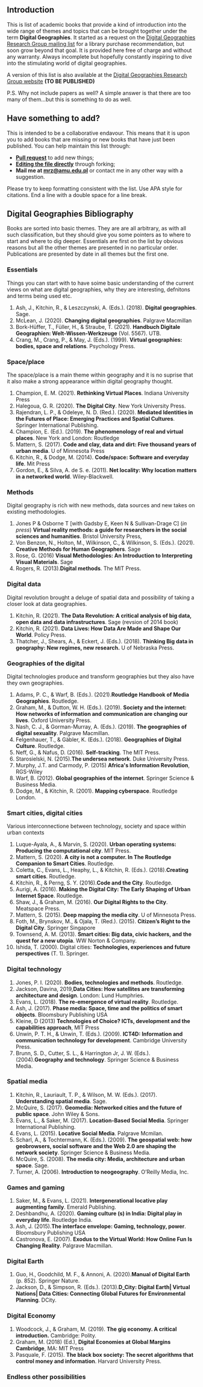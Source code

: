 ## Introduction

This is list of academic books that provide a kind of introduction into the wide range of themes and topics that can be brought together under the term **Digital Geographies**. It started as a request on the [Digital Geographies Research Group mailing list](https://www.jiscmail.ac.uk/cgi-bin/webadmin?A0=DIGITALGEOGRGS) for a library purchase recommendation, but soon grow beyond that goal. It is provided here free of charge and without any warranty. Always incomplete but hopefully constantly inspiring to dive into the stimulating world of digital geographies.  

A version of this list is also available at the [Digital Geographies Research Group website](https://digitalgeographiesrg.org/) **(TO BE PUBLISHED)**

P.S. Why not include papers as well? A simple answer is that there are too many of them...but this is something to do as well. 

## Have something to add?

This is intended to be a collaborative endavour. This means that it is upon you to add books that are missing or new books that have just been published. 
You can help maintain this list through:
- [**Pull request**](https://github.com/mrzeszewski/DigitalGeographiesBooks/pulls) to add new things;
- [**Editing the file directly**](https://github.com/mrzeszewski/DigitalGeographiesBooks/edit/main/README.md) through forking;
- **Mail me at mrz@amu.edu.pl** or contact me in any other way with a suggestion.

Please try to keep formatting consistent with the list. Use APA style for citations. 
End a line with a double space for a line break.


## Digital Geographies Bibliography

Books are sorted into basic themes. They are are all arbitrary, as with all such classification, but they should give you some pointers as to where to start and where to dig deeper. Essentials are first on the list by obvious reasons but all the other themes are presented in no particular order. Publications are presented by date in all themes but the first one. 

### Essentials
Things you can start with to have soime basic understanding of the current views on what are digital geographies, why they are interesting, defnitons and terms being used etc. 

1. Ash, J., Kitchin, R., & Leszczynski, A. (Eds.). (2018). **Digital geographies**. Sage.
2. McLean, J. (2020). **Changing digital geographies**. Palgrave Macmillan
3. Bork-Hüffer, T., Füller, H., & Straube, T. (2021). **Handbuch Digitale Geographien: Welt-Wissen-Werkzeuge** (Vol. 5567). UTB.
4. Crang, M., Crang, P., & May, J. (Eds.). (1999). **Virtual geographies: bodies, space and relations**. Psychology Press.

### Space/place
The space/place is a main theme within geography and it is no suprise that it also make a strong appearance within digital geography thought.

1. Champion, E. M. (2021). **Rethinking Virtual Places**. Indiana University Press
2. Halegoua, G. R. (2020). **The Digital City**. New York University Press. 
3. Rajendran, L. P., & Odeleye, N. D. (Red.). (2020). **Mediated Identities in the Futures of Place: Emerging Practices and Spatial Cultures**. Springer International Publishing.
4. Champion, E. (Ed.). (2019). **The phenomenology of real and virtual places**. New York and London: Routledge
5. Mattern, S. (2017). **Code and clay, data and dirt: Five thousand years of urban media**. U of Minnesota Press
6. Kitchin, R., & Dodge, M. (2014). **Code/space: Software and everyday life**. Mit Press
7. Gordon, E., & Silva, A. de S. e. (2011). **Net locality: Why location matters in a networked world**. Wiley-Blackwell.


### Methods
Digital geography is rich with new methods, data sources and new takes on existing methodologies.

1. Jones P & Osborne T [with Gadsby E, Keen N & Sullivan-Drage C] (_in press_) **Virtual reality methods: a guide for researchers in the social sciences and humanities**.  Bristol University Press,
2. Von Benzon, N., Holton, M., Wilkinson, C., & Wilkinson, S. (Eds.). (2021). **Creative Methods for Human Geographers**. Sage
3. Rose, G. (2016) **Visual Methodologies: An Introduction to Interpreting Visual Materials**. Sage
4. Rogers, R. (2013).**Digital methods**. The MIT Press.


### Digital data
Digital revolution brought a deluge of spatial data and possibility of taking a closer look at data geographies. 

1. Kitchin, R. (2021). **The Data Revolution: A critical analysis of big data, open data and data infrastructures**. Sage (revsion of 2014 book)
2. Kitchin, R. (2021). **Data Lives: How Data Are Made and Shape Our World**. Policy Press.
3. Thatcher, J., Shears, A., & Eckert, J. (Eds.). (2018). **Thinking Big data in geography: New regimes, new research.** U of Nebraska Press.

### Geographies of the digital
Digital technologies produce and transform geographies but they also have they own geographies.

1. Adams, P. C., & Warf, B. (Eds.). (2021).**Routledge Handbook of Media Geographies**. Routledge.
2. Graham, M., & Dutton, W. H. (Eds.). (2019). **Society and the internet: How networks of information and communication are changing our lives**. Oxford University Press.
3. Nash, C. J., & Gorman-Murray, A. (Eds.). (2019). **The geographies of digital sexuality**. Palgrave Macmillan.
4. Felgenhauer, T., & Gäbler, K. (Eds.). (2018). **Geographies of Digital Culture**. Routledge. 
5. Neff, G., & Nafus, D. (2016). **Self-tracking**. The MIT Press.
6. Starosielski, N. (2015).**The undersea network**. Duke University Press.
7. Murphy, J.T. and Carmody, P. (2015) **Africa's Information Revolution**, RGS-Wiley
8. Warf, B. (2012). **Global geographies of the internet**. Springer Science & Business Media.
9. Dodge, M., & Kitchin, R. (2001). **Mapping cyberspace**. Routledge London.




### Smart cities, digital cities
Various interconnectione between technology, society and space within urban contexts

1. Luque-Ayala, A., & Marvin, S. (2020). **Urban operating systems: Producing the computational city**. MIT Press.
2. Mattern, S. (2020). **A city is not a computer. In The Routledge Companion to Smart Cities**. Routledge.
3. Coletta, C., Evans, L., Heaphy, L., & Kitchin, R. (Eds.). (2018).**Creating smart cities**. Routledge.
4. Kitchin, R., & Perng, S. Y. (2016).**Code and the City**. Routledge.
5. Aurigi, A. (2016). **Making the Digital City: The Early Shaping of Urban Internet Space**. Routledge. 
6. Shaw, J., & Graham, M. (2016). **Our Digital Rights to the City**. Meatspace Press.
7. Mattern, S. (2015). **Deep mapping the media city**. U of Minnesota Press.
8. Foth, M., Brynskov, M., & Ojala, T. (Red.). (2015). **Citizen’s Right to the Digital City**. Springer Singapore
9. Townsend, A. M. (2013). **Smart cities: Big data, civic hackers, and the quest for a new utopia**. WW Norton & Company.
10. Ishida, T. (2000). Digital cities: **Technologies, experiences and future perspectives** (T. 1). Springer.


### Digital technology


1. Jones, P. I. (2020). **Bodies, technologies and methods**. Routledge.
2. Jackson, Davina, 2019,**Data Cities: How satellites are transforming architecture and design**. London: Lund Humphries.
3. Evans, L. (2018). **The re-emergence of virtual reality**. Routledge.
4. Ash, J. (2017). **Phase media: Space, time and the politics of smart objects**. Bloomsbury Publishing USA
5. Kleine, D (2013) **Technologies of Choice? ICTs, development and the capabilities approach**, MIT Press
6. Unwin, P. T. H., & Unwin, T. (Eds.). (2009). **ICT4D: Information and communication technology for development**. Cambridge University Press.
7. Brunn, S. D., Cutter, S. L., & Harrington Jr, J. W. (Eds.). (2004).**Geography and technology**. Springer Science & Business Media.

### Spatial media

1. Kitchin, R., Lauriault, T. P., & Wilson, M. W. (Eds.). (2017). **Understanding spatial media**. Sage.
2. McQuire, S. (2017). **Geomedia: Networked cities and the future of public space**. John Wiley & Sons.
3. Evans, L., & Saker, M. (2017). **Location-Based Social Media**. Springer International Publishing.
4. Evans, L. (2015). **Locative Social Media**. Palgrave Mcmilan.
5. Scharl, A., & Tochtermann, K. (Eds.). (2009). **The geospatial web: how geobrowsers, social software and the Web 2.0 are shaping the network society**. Springer Science & Business Media.
6. McQuire, S. (2008). **The media city: Media, architecture and urban space**. Sage.
7. Turner, A. (2006). **Introduction to neogeography**. O’Reilly Media, Inc.


### Games and gaming

1. Saker, M., & Evans, L. (2021). **Intergenerational locative play augmenting family**. Emerald Publishing.
2. Deshbandhu, A. (2020). **Gaming culture (s) in India: Digital play in everyday life**. Routledge India.
3. Ash, J. (2015).**The interface envelope: Gaming, technology, power**. Bloomsbury Publishing USA
4. Castronova, E. (2007). **Exodus to the Virtual World: How Online Fun Is Changing Reality**. Palgrave Macmillan.



### Digital Earth

1. Guo, H., Goodchild, M. F., & Annoni, A. (2020).**Manual of Digital Earth** (p. 852). Springer Nature.
2. Jackson, D., & Simpson, R. (Eds.). (2013).**D_City: Digital Earth| Virtual Nations| Data Cities: Connecting Global Futures for Environmental Planning**. DCity.

### Digital Economy

1. Woodcock, J., & Graham, M. (2019). **The gig economy. A critical introduction.** Cambridge: Polity.
2. Graham, M. (2018) (Ed.), **Digital Economies at Global Margins Cambridge**, MA: MIT Press
3. Pasquale, F. (2015). **The black box society: The secret algorithms that control money and information**. Harvard University Press.

### Endless other possibilities

